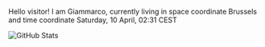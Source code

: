 Hello visitor! I am Giammarco, currently living in space coordinate Brussels and time coordinate Saturday, 10 April, 02:31 CEST

![GitHub Stats](https://github-readme-stats.vercel.app/api?username=grcasanova)
